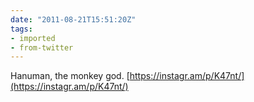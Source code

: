 ```yaml
---
date: "2011-08-21T15:51:20Z"
tags:
- imported
- from-twitter
---
```

Hanuman, the monkey god. [https://instagr.am/p/K47nt/](https://instagr.am/p/K47nt/)
